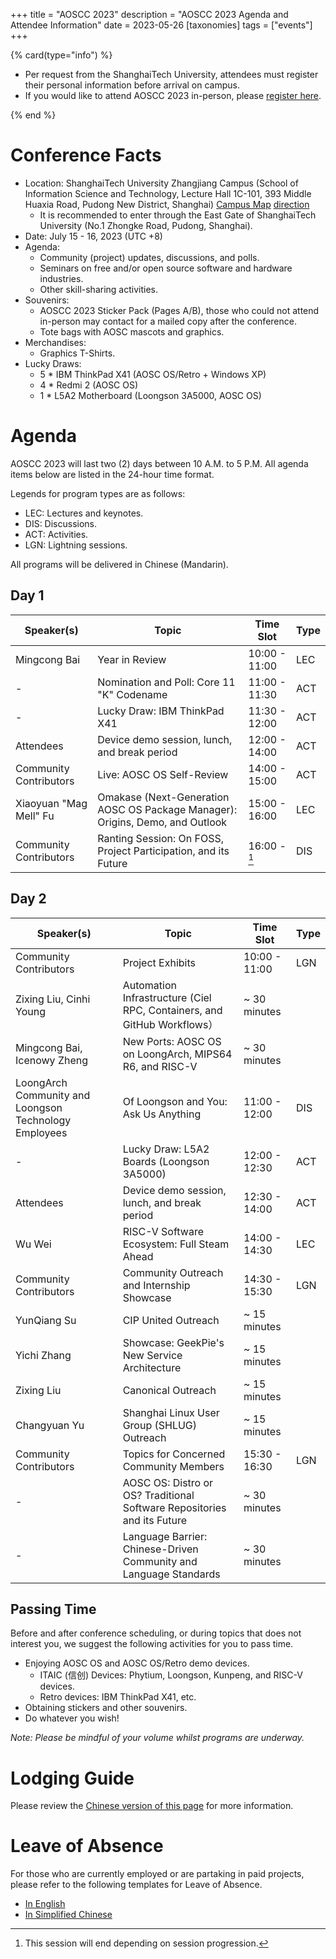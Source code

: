 +++
title = "AOSCC 2023"
description = "AOSCC 2023 Agenda and Attendee Information"
date = 2023-05-26
[taxonomies]
tags = ["events"]
+++

{% card(type="info") %}

- Per request from the ShanghaiTech University, attendees must register their personal information before arrival on campus.
- If you would like to attend AOSCC 2023 in-person, please [register here](https://forms.gle/vc8sd3yah7eMNmoP7).

{% end %}

# Conference Facts

- Location: ShanghaiTech University Zhangjiang Campus (School of Information Science and Technology, Lecture Hall 1C-101, 393 Middle Huaxia Road, Pudong New District, Shanghai) [Campus Map](https://map.shanghaitech.edu.cn/) [direction](https://webresources.aaaab3n.moe/2023/07/Screenshot_20230710_224535.png)
	- It is recommended to enter through the East Gate of ShanghaiTech University (No.1 Zhongke Road, Pudong, Shanghai).
- Date: July 15 - 16, 2023 (UTC +8)
- Agenda:
	- Community (project) updates, discussions, and polls.
	- Seminars on free and/or open source software and hardware industries.
	- Other skill-sharing activities.
- Souvenirs:
	- AOSCC 2023 Sticker Pack (Pages A/B), those who could not attend in-person may contact for a mailed copy after the conference.
	- Tote bags with AOSC mascots and graphics.
- Merchandises:
	- Graphics T-Shirts.
- Lucky Draws:
	- 5 * IBM ThinkPad X41 (AOSC OS/Retro + Windows XP)
	- 4 * Redmi 2 (AOSC OS)
	- 1 * L5A2 Motherboard (Loongson 3A5000, AOSC OS)

# Agenda

AOSCC 2023 will last two (2) days between 10 A.M. to 5 P.M. All agenda items below are listed in the 24-hour time format.

Legends for program types are as follows:

- LEC: Lectures and keynotes.
- DIS: Discussions.
- ACT: Activities.
- LGN: Lightning sessions.

All programs will be delivered in Chinese (Mandarin).

## Day 1

| Speaker(s)              | Topic                                                                         | Time Slot     | Type   |
|-------------------------|-------------------------------------------------------------------------------|---------------|--------|
| Mingcong Bai            | Year in Review                                                                | 10:00 - 11:00 | LEC    |
| -                       | Nomination and Poll: Core 11 "K" Codename                                     | 11:00 - 11:30 | ACT    |
| -                       | Lucky Draw: IBM ThinkPad X41                                                  | 11:30 - 12:00 | ACT    |
| Attendees               | Device demo session, lunch, and break period                                  | 12:00 - 14:00 | ACT    |
| Community Contributors  | Live: AOSC OS Self-Review                                                     | 14:00 - 15:00 | ACT    |
| Xiaoyuan "Mag Mell" Fu  | Omakase (Next-Generation AOSC OS Package Manager): Origins, Demo, and Outlook | 15:00 - 16:00 | LEC    |
| Community Contributors  | Ranting Session: On FOSS, Project Participation, and its Future               | 16:00 - [^1]  | DIS    |

[^1]: This session will end depending on session progression.

## Day 2

| Speaker(s)                  | Topic                                                                         | Time Slot     | Type   |
|-----------------------------|-------------------------------------------------------------------------------|---------------|--------|
| Community Contributors      | Project Exhibits                                                              | 10:00 - 11:00 | LGN    |
| Zixing Liu, Cinhi Young     | Automation Infrastructure (Ciel RPC, Containers, and GitHub Workflows）       | \~ 30 minutes |        |
| Mingcong Bai, Icenowy Zheng | New Ports: AOSC OS on LoongArch, MIPS64 R6, and RISC-V                        | \~ 30 minutes |        |
| LoongArch Community and Loongson Technology Employees | Of Loongson and You: Ask Us Anything                | 11:00 - 12:00 | DIS    |
| -                           | Lucky Draw: L5A2 Boards (Loongson 3A5000)                                     | 12:00 - 12:30 | ACT    |
| Attendees                   | Device demo session, lunch, and break period                                  | 12:30 - 14:00 | ACT    |
| Wu Wei                      | RISC-V Software Ecosystem: Full Steam Ahead                                   | 14:00 - 14:30 | LEC    |
| Community Contributors      | Community Outreach and Internship Showcase                                    | 14:30 - 15:30 | LGN    |
| YunQiang Su                 | CIP United Outreach                                                           | \~ 15 minutes |        |
| Yichi Zhang                 | Showcase: GeekPie's New Service Architecture                                  | \~ 15 minutes |        |
| Zixing Liu                  | Canonical Outreach                                                            | \~ 15 minutes |        |
| Changyuan Yu                | Shanghai Linux User Group (SHLUG) Outreach                                    | \~ 15 minutes |        |
| Community Contributors      | Topics for Concerned Community Members                                        | 15:30 - 16:30 | LGN    |
| -                           | AOSC OS: Distro or OS? Traditional Software Repositories and its Future       | \~ 30 minutes |        |
| -                           | Language Barrier: Chinese-Driven Community and Language Standards             | \~ 30 minutes |        |

## Passing Time

Before and after conference scheduling, or during topics that does not interest you, we suggest the following activities for you to pass time.

- Enjoying AOSC OS and AOSC OS/Retro demo devices.
	- ITAIC (信创) Devices: Phytium, Loongson, Kunpeng, and RISC-V devices.
	- Retro devices: IBM ThinkPad X41, etc.
- Obtaining stickers and other souvenirs.
- Do whatever you wish!

*Note: Please be mindful of your volume whilst programs are underway.*

# Lodging Guide

Please review the [Chinese version of this page](https://wiki.aosc.io/zh/community/aoscc/2023/#zhu-su-zhi-nan) for more information.

# Leave of Absence

For those who are currently employed or are partaking in paid projects, please refer to the following templates for Leave of Absence.

- [In English](https://docs.google.com/document/d/1GkCdseMtRllGBpt7KWlgP5SUbX17DO81zB72PPHXKck/)
- [In Simplified Chinese](https://docs.google.com/document/d/1296FHRsfwcT9NNsqtS2I-LT2LaCLrpVcMxJcl3Lhzos/)
